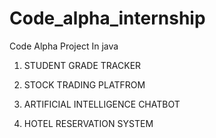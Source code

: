 # Code_alpha_internship
Code Alpha Project In java

1. STUDENT GRADE TRACKER

2. STOCK TRADING PLATFROM

3. ARTIFICIAL INTELLIGENCE CHATBOT

4. HOTEL RESERVATION SYSTEM
